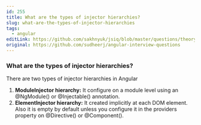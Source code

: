 ```yaml
---
id: 255
title: What are the types of injector hierarchies?
slug: what-are-the-types-of-injector-hierarchies
tags:
  - angular
editLink: https://github.com/sakhnyuk/jsiq/blob/master/questions/theory/angular/255.md
original: https://github.com/sudheerj/angular-interview-questions
---
```


### What are the types of injector hierarchies?

There are two types of injector hierarchies in Angular

1. **ModuleInjector hierarchy:** It configure on a module level using an @NgModule() or @Injectable() annotation.
2. **ElementInjector hierarchy:** It created implicitly at each DOM element. Also it is empty by default unless you configure it in the providers property on @Directive() or @Component().